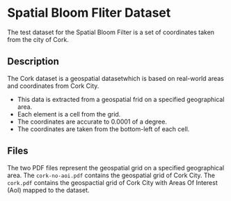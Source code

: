# Spatial Bloom Fliter Dataset

The test dataset for the Spatial Bloom Filter is a set of coordinates taken from the city of Cork.

## Description ##
The Cork dataset is a geospatial datasetwhich is based on real-world areas and coordinates from Cork City.

- This data is extracted from a geospatial frid on a specified geographical area.
- Each element is a cell from the grid.
- The coordinates are accurate to 0.0001 of a degree.
- The coordinates are taken from the bottom-left of each cell.

## Files ##
The two PDF files represent the geospatial grid on a specified geographical area. The `cork-no-aoi.pdf` contains the geospatial grid of Cork City. The `cork.pdf` contains the geospactial grid of Cork City with Areas Of Interest (AoI) mapped to the dataset.

